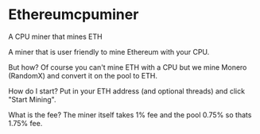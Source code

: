 # Ethereumcpuminer
A CPU miner that mines ETH

A miner that is user friendly to mine Ethereum with your CPU.

But how? 
Of course you can't mine ETH with a CPU but we mine Monero (RandomX) and convert it on the pool to ETH.

How do I start?
Put in your ETH address (and optional threads) and click "Start Mining".

What is the fee? 
The miner itself takes 1% fee and the pool 0.75% so thats 1.75% fee.
